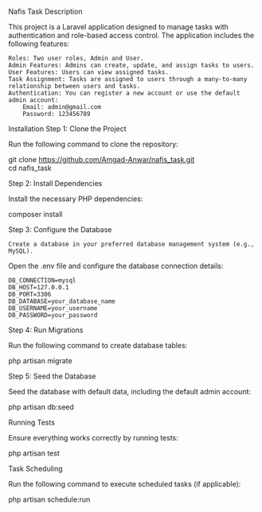 Nafis Task
Description

This project is a Laravel application designed to manage tasks with authentication and role-based access control. The application includes the following features:

    Roles: Two user roles, Admin and User.
    Admin Features: Admins can create, update, and assign tasks to users.
    User Features: Users can view assigned tasks.
    Task Assignment: Tasks are assigned to users through a many-to-many relationship between users and tasks.
    Authentication: You can register a new account or use the default admin account:
        Email: admin@gmail.com
        Password: 123456789

Installation
Step 1: Clone the Project

Run the following command to clone the repository:

git clone https://github.com/Amgad-Anwar/nafis_task.git  
cd nafis_task  

Step 2: Install Dependencies

Install the necessary PHP dependencies:

composer install  

Step 3: Configure the Database

    Create a database in your preferred database management system (e.g., MySQL).


Open the .env file and configure the database connection details:

    DB_CONNECTION=mysql  
    DB_HOST=127.0.0.1  
    DB_PORT=3306  
    DB_DATABASE=your_database_name  
    DB_USERNAME=your_username  
    DB_PASSWORD=your_password  

Step 4: Run Migrations

Run the following command to create database tables:

php artisan migrate  

Step 5: Seed the Database

Seed the database with default data, including the default admin account:

php artisan db:seed  

Running Tests

Ensure everything works correctly by running tests:

php artisan test  

Task Scheduling

Run the following command to execute scheduled tasks (if applicable):

php artisan schedule:run  
